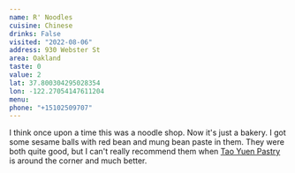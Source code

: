 ```yaml
---
name: R' Noodles
cuisine: Chinese
drinks: False
visited: "2022-08-06"
address: 930 Webster St
area: Oakland
taste: 0
value: 2
lat: 37.800304295028354
lon: -122.27054147611204
menu: 
phone: "+15102509707"
---
```


I think once upon a time this was a noodle shop. Now it's just a bakery. I got some sesame balls with red bean and mung bean paste in them. They were both quite good, but I can't really recommend them when [Tao Yuen Pastry](/places/tao-yuen-pastry) is around the corner and much better.
